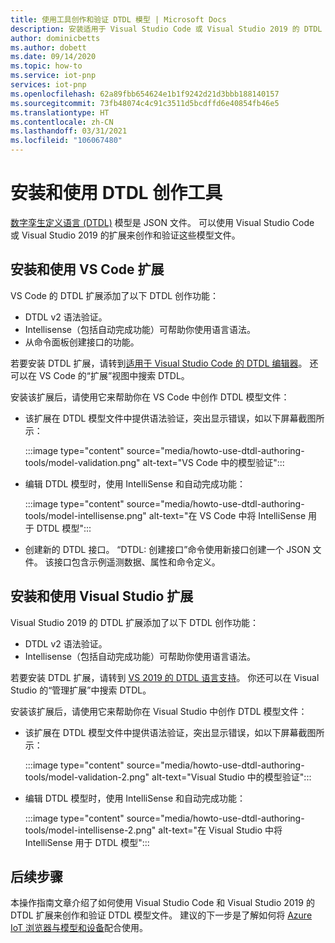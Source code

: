 ```yaml
---
title: 使用工具创作和验证 DTDL 模型 | Microsoft Docs
description: 安装适用于 Visual Studio Code 或 Visual Studio 2019 的 DTDL 编辑器，并使用它创作 IoT 即插即用模型。
author: dominicbetts
ms.author: dobett
ms.date: 09/14/2020
ms.topic: how-to
ms.service: iot-pnp
services: iot-pnp
ms.openlocfilehash: 62a89fbb654624e1b1f9242d21d3bbb188140157
ms.sourcegitcommit: 73fb48074c4c91c3511d5bcdffd6e40854fb46e5
ms.translationtype: HT
ms.contentlocale: zh-CN
ms.lasthandoff: 03/31/2021
ms.locfileid: "106067480"
---
```

# <a name="install-and-use-the-dtdl-authoring-tools"></a>安装和使用 DTDL 创作工具

[数字孪生定义语言 (DTDL)](https://github.com/Azure/opendigitaltwins-dtdl/blob/master/DTDL/v2/dtdlv2.md) 模型是 JSON 文件。 可以使用 Visual Studio Code 或 Visual Studio 2019 的扩展来创作和验证这些模型文件。

## <a name="install-and-use-the-vs-code-extension"></a>安装和使用 VS Code 扩展

VS Code 的 DTDL 扩展添加了以下 DTDL 创作功能：

- DTDL v2 语法验证。
- Intellisense（包括自动完成功能）可帮助你使用语言语法。
- 从命令面板创建接口的功能。

若要安装 DTDL 扩展，请转到[适用于 Visual Studio Code 的 DTDL 编辑器](https://marketplace.visualstudio.com/items?itemName=vsciot-vscode.vscode-dtdl)。 还可以在 VS Code 的“扩展”视图中搜索 DTDL。

安装该扩展后，请使用它来帮助你在 VS Code 中创作 DTDL 模型文件：

- 该扩展在 DTDL 模型文件中提供语法验证，突出显示错误，如以下屏幕截图所示：

    :::image type="content" source="media/howto-use-dtdl-authoring-tools/model-validation.png" alt-text="VS Code 中的模型验证":::

- 编辑 DTDL 模型时，使用 IntelliSense 和自动完成功能：

    :::image type="content" source="media/howto-use-dtdl-authoring-tools/model-intellisense.png" alt-text="在 VS Code 中将 IntelliSense 用于 DTDL 模型":::

- 创建新的 DTDL 接口。 “DTDL: 创建接口”命令使用新接口创建一个 JSON 文件。 该接口包含示例遥测数据、属性和命令定义。

## <a name="install-and-use-the-visual-studio-extension"></a>安装和使用 Visual Studio 扩展

Visual Studio 2019 的 DTDL 扩展添加了以下 DTDL 创作功能：

- DTDL v2 语法验证。
- Intellisense（包括自动完成功能）可帮助你使用语言语法。

若要安装 DTDL 扩展，请转到 [VS 2019 的 DTDL 语言支持](https://marketplace.visualstudio.com/items?itemName=vsc-iot.vs16dtdllanguagesupport)。 你还可以在 Visual Studio 的“管理扩展”中搜索 DTDL。

安装该扩展后，请使用它来帮助你在 Visual Studio 中创作 DTDL 模型文件：

- 该扩展在 DTDL 模型文件中提供语法验证，突出显示错误，如以下屏幕截图所示：

    :::image type="content" source="media/howto-use-dtdl-authoring-tools/model-validation-2.png" alt-text="Visual Studio 中的模型验证":::

- 编辑 DTDL 模型时，使用 IntelliSense 和自动完成功能：

    :::image type="content" source="media/howto-use-dtdl-authoring-tools/model-intellisense-2.png" alt-text="在 Visual Studio 中将 IntelliSense 用于 DTDL 模型":::

## <a name="next-steps"></a>后续步骤

本操作指南文章介绍了如何使用 Visual Studio Code 和 Visual Studio 2019 的 DTDL 扩展来创作和验证 DTDL 模型文件。 建议的下一步是了解如何将 [Azure IoT 浏览器与模型和设备](./howto-use-iot-explorer.md)配合使用。
